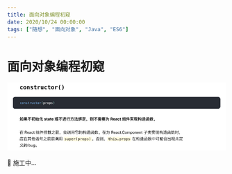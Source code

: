 ```yaml
---
title: 面向对象编程初窥
date: 2020/10/24 00:00:00
tags: ["随想", "面向对象", "Java", "ES6"]
---
```


# 面向对象编程初窥

<ClientOnly>
  <display-bar :displayData="$frontmatter"></display-bar>
</ClientOnly>

![oop-01](/images/thoughts/oop-01.png)

🚧 施工中...